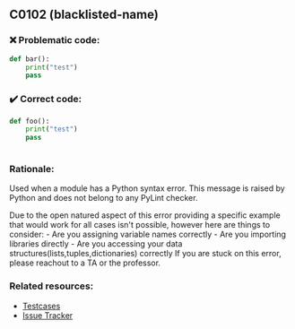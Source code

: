 ## C0102 (blacklisted-name)

### :x: Problematic code:

```python
def bar():
    print("test")
    pass
```

### :heavy_check_mark: Correct code:

```python
def foo():
    print("test")
    pass
    
```

### Rationale:

Used when a module has a Python syntax error.
This message is raised by Python and does not belong to any PyLint checker.

Due to the open natured aspect of this error providing a specific example that would work for all cases isn't possible, however here are things to consider:
    - Are you assigning variable names correctly
    - Are you importing libraries directly
    - Are you accessing your data structures(lists,tuples,dictionaries) correctly
If you are stuck on this error, please reachout to a TA or the professor.

### Related resources:

- [Testcases](https://github.com/PyCQA/pylint/blob/master/tests/functional/b/blacklisted_name.py)
- [Issue Tracker](https://github.com/PyCQA/pylint/issues?q=is%3Aissue+%22blacklisted-name%22+OR+%22C0102%22)
